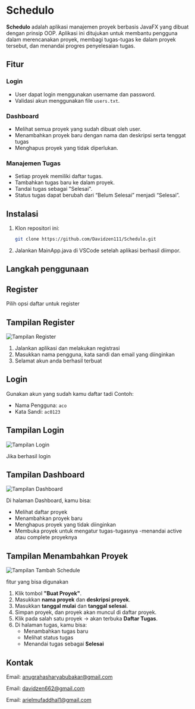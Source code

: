 # Schedulo

**Schedulo** adalah aplikasi manajemen proyek berbasis JavaFX yang dibuat dengan prinsip OOP. Aplikasi ini ditujukan untuk membantu pengguna dalam merencanakan proyek, membagi tugas-tugas ke dalam proyek tersebut, dan menandai progres penyelesaian tugas.

## Fitur

### Login
- User dapat login menggunakan username dan password.
- Validasi akun menggunakan file `users.txt`.

### Dashboard
- Melihat semua proyek yang sudah dibuat oleh user.
- Menambahkan proyek baru dengan nama dan deskripsi serta tenggat tugas
- Menghapus proyek yang tidak diperlukan.

### Manajemen Tugas
- Setiap proyek memiliki daftar tugas.
- Tambahkan tugas baru ke dalam proyek.
- Tandai tugas sebagai "Selesai".
- Status tugas dapat berubah dari “Belum Selesai” menjadi “Selesai”.

## Instalasi
1. Klon repositori ini:
   ```bash
   git clone https://github.com/Davidzen111/Schedulo.git
2. Jalankan MainApp.java di VSCode setelah aplikasi berhasil diimpor.

## Langkah penggunaan

## Register
Pilih opsi daftar untuk register
## Tampilan Register
![Tampilan Register](./assets/TampilanRegister.png)

1. Jalankan aplikasi dan melakukan registrasi
2. Masukkan nama pengguna, kata sandi dan email yang diinginkan
3. Selamat akun anda berhasil terbuat

## Login

Gunakan akun yang sudah kamu daftar tadi
Contoh:
- Nama Pengguna: `aco`
- Kata Sandi: `ac0123`

## Tampilan Login
![Tampilan Login](./assets/TampilanLogin.png)

Jika berhasil login

## Tampilan Dashboard
![Tampilan Dashboard](./assets/TampilanDashboard.png)

Di halaman Dashboard, kamu bisa:
- Melihat daftar proyek
- Menambahkan proyek baru
- Menghapus proyek yang tidak diinginkan
- Membuka proyek untuk mengatur tugas-tugasnya
-menandai active atau complete proyeknya

## Tampilan Menambahkan Proyek
![Tampilan Tambah Schedule](./assets/TampilanTambahProyek.png)

fitur yang bisa digunakan
1. Klik tombol **"Buat Proyek"**.
2. Masukkan **nama proyek** dan **deskripsi proyek**.
3. Masukkan **tanggal mulai** dan **tanggal selesai**.
4. Simpan proyek, dan proyek akan muncul di daftar proyek.
5. Klik pada salah satu proyek → akan terbuka **Daftar Tugas**.
6. Di halaman tugas, kamu bisa:
   - Menambahkan tugas baru
   - Melihat status tugas
   - Menandai tugas sebagai **Selesai**

## Kontak

Email: anugrahasharyabubakar@gmail.com

Email: davidzen662@gmail.com

Email: arielmufaddhal1@gmail.com

